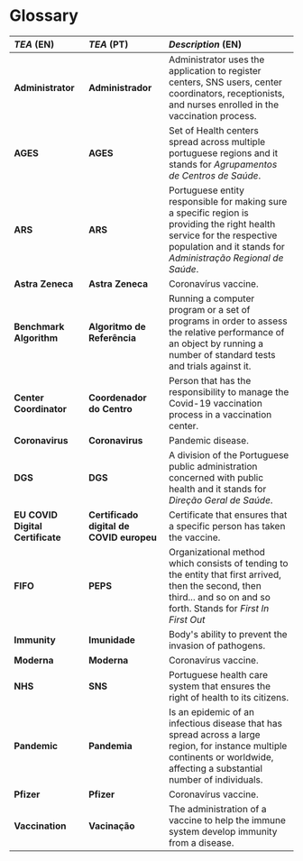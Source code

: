 # Glossary

| **_TEA_** (EN)                   | **_TEA_** (PT)                           | **_Description_** (EN)                                                                                                                                                                          |                                       
|:---------------------------------|:-----------------------------------------|:------------------------------------------------------------------------------------------------------------------------------------------------------------------------------------------------|
| **Administrator**                | **Administrador**                        | Administrator uses the application to register centers, SNS users, center coordinators, receptionists, and nurses enrolled in the vaccination process.                                          |
| **AGES**                         | **AGES**                                 | Set of Health centers spread across multiple portuguese regions and it stands for _Agrupamentos_ _de_ _Centros_ _de_ _Saúde_.                                                                   |
| **ARS**                          | **ARS**                                  | Portuguese entity responsible for making sure a specific region is providing the right health service for the respective population and it stands for _Administração_ _Regional_ _de_ _Saúde_.  |
| **Astra Zeneca**                 | **Astra Zeneca**                         | Coronavírus vaccine.                                                                                                                                                                            |
| **Benchmark Algorithm**          | **Algoritmo de Referência**              | Running a computer program or a set of programs in order to assess the relative performance of an object by running a number of standard tests and trials against it.                           |
| **Center Coordinator**           | **Coordenador do Centro**                | Person that has the responsibility to manage the Covid-19 vaccination process in a vaccination center.                                                                                          |
| **Coronavirus**                  | **Coronavirus**                          | Pandemic disease.                                                                                                                                                                               |
| **DGS**                          | **DGS**                                  | A division of the Portuguese public administration concerned with public health and it stands for _Direção_ _Geral_ _de_ _Saúde_.                                                               |
| **EU COVID Digital Certificate** | **Certificado digital de COVID europeu** | Certificate that ensures that a specific person has taken the vaccine.                                                                                                                          |
| **FIFO**                         | **PEPS**                                 | Organizational method which consists of tending to the entity that first arrived, then the second, then third... and so on and so forth. Stands for _First In First Out_                        | 
| **Immunity**                     | **Imunidade**                            | Body's ability to prevent the invasion of pathogens.                                                                                                                                            |
| **Moderna**                      | **Moderna**                              | Coronavírus vaccine.                                                                                                                                                                            |
| **NHS**                          | **SNS**                                  | Portuguese health care system that ensures the right of health to its citizens.                                                                                                                 |
| **Pandemic**                     | **Pandemia**                             | Is an epidemic of an infectious disease that has spread across a large region, for instance multiple continents or worldwide, affecting a substantial number of individuals.                    |
| **Pfizer**                       | **Pfizer**                               | Coronavírus vaccine.                                                                                                                                                                            |
| **Vaccination**                  | **Vacinação**                            | The administration of a vaccine to help the immune system develop immunity from a disease.                                                                                                      |